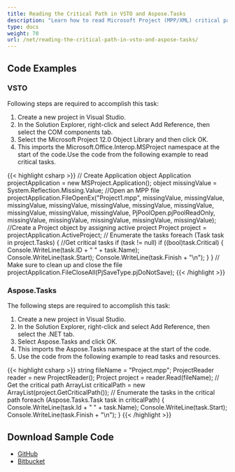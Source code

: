 ```yaml
---
title: Reading the Critical Path in VSTO and Aspose.Tasks
description: "Learn how to read Microsoft Project (MPP/XML) critical path using Aspose.Tasks for .NET. in comparison with VSTO."
type: docs
weight: 70
url: /net/reading-the-critical-path-in-vsto-and-aspose-tasks/
---
```


## **Code Examples**

### **VSTO**
Following steps are required to accomplish this task:

1. Create a new project in Visual Studio.
2. In the Solution Explorer, right-click and select Add Reference, then select the COM components tab.
3. Select the Microsoft Project 12.0 Object Library and then click OK.
4. This imports the Microsoft.Office.Interop.MSProject namespace at the start of the code.Use the code from the following example to read critical tasks. 

{{< highlight csharp >}}
// Create Application object
Application projectApplication = new MSProject.Application();
object missingValue = System.Reflection.Missing.Value;
//Open an MPP file
projectApplication.FileOpenEx("Project1.mpp",
    missingValue, missingValue, missingValue, missingValue,
    missingValue, missingValue, missingValue, missingValue,
    missingValue, missingValue, PjPoolOpen.pjPoolReadOnly,
    missingValue, missingValue, missingValue, missingValue,
    missingValue);
//Create a Project object by assigning active project
Project project = projectApplication.ActiveProject;
// Enumerate the tasks
foreach (Task task in project.Tasks)
{
    //Get critical tasks
    if (task != null)
        if ((bool)task.Critical)
        {
            Console.WriteLine(task.ID + "  " + task.Name);
            Console.WriteLine(task.Start);
            Console.WriteLine(task.Finish + "\n");
        }
}
// Make sure to clean up and close the file
projectApplication.FileCloseAll(PjSaveType.pjDoNotSave);
{{< /highlight >}}

### **Aspose.Tasks**
The following steps are required to accomplish this task:

1. Create a new project in Visual Studio.
2. In the Solution Explorer, right-click and select Add Reference, then select the .NET tab.
3. Select Aspose.Tasks and click OK.
4. This imports the Aspose.Tasks namespace at the start of the code.
5. Use the code from the following example to read tasks and resources. 

{{< highlight csharp >}}
string fileName = "Project.mpp";
ProjectReader reader = new ProjectReader();
Project project = reader.Read(fileName);
// Get the critical path
ArrayList criticalPath = new ArrayList(project.GetCriticalPath());
// Enumerate the tasks in the critical path
foreach (Aspose.Tasks.Task task in criticalPath)
{
  Console.WriteLine(task.Id + "  " + task.Name);
  Console.WriteLine(task.Start);
  Console.WriteLine(task.Finish + "\n");
}
{{< /highlight >}}

## **Download Sample Code**
- [GitHub](https://github.com/aspose-tasks/Aspose.Tasks-for-.NET/releases/download/AsposeTaskNETVsVSTOProjectv1.1/Reading.the.Critical.Path.Aspose.Tasks.zip)
- [Bitbucket](https://bitbucket.org/asposemarketplace/aspose-for-vsto/downloads/Reading%20the%20Critical%20Path%20(Aspose.Tasks).zip)
